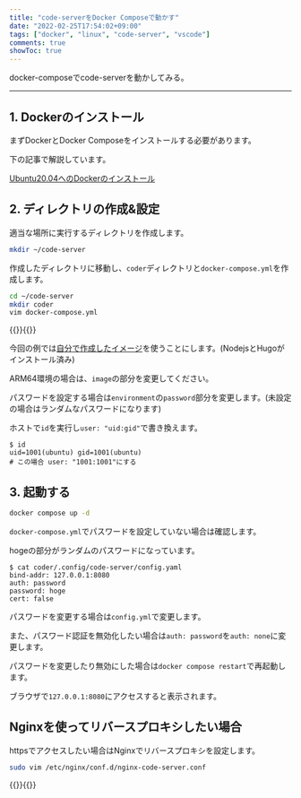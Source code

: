 ```yaml
---
title: "code-serverをDocker Composeで動かす"
date: "2022-02-25T17:54:02+09:00"
tags: ["docker", "linux", "code-server", "vscode"]
comments: true
showToc: true
---
```

docker-composeでcode-serverを動かしてみる。

---

## 1. Dockerのインストール

まずDockerとDocker Composeをインストールする必要があります。

下の記事で解説しています。

[Ubuntu20.04へのDockerのインストール](https://0sn.net/posts/20210731/docker-install/)

## 2. ディレクトリの作成&設定

適当な場所に実行するディレクトリを作成します。

```bash
mkdir ~/code-server
```

作成したディレクトリに移動し、`coder`ディレクトリと`docker-compose.yml`を作成します。

```bash
cd ~/code-server
mkdir coder
vim docker-compose.yml
```

{{<rawhtml>}}<script src="https://gist.github.com/minetaro12/cf0ee2223d891fbc001ae6b3440cf8d0.js?file=docker-compose.yml"></script>{{</rawhtml>}}

今回の例では[自分で作成したイメージ](https://github.com/minetaro12/deploy-code-server)を使うことにします。(NodejsとHugoがインストール済み)

ARM64環境の場合は、`image`の部分を変更してください。

パスワードを設定する場合は`environment`の`password`部分を変更します。(未設定の場合はランダムなパスワードになります)

ホストで`id`を実行し`user: "uid:gid"`で書き換えます。

```
$ id
uid=1001(ubuntu) gid=1001(ubuntu)
# この場合 user: "1001:1001"にする
```

## 3. 起動する

```bash
docker compose up -d
```

`docker-compose.yml`でパスワードを設定していない場合は確認します。

hogeの部分がランダムのパスワードになっています。

```
$ cat coder/.config/code-server/config.yaml
bind-addr: 127.0.0.1:8080
auth: password
password: hoge
cert: false
```

パスワードを変更する場合は`config.yml`で変更します。

また、パスワード認証を無効化したい場合は`auth: password`を`auth: none`に変更します。

パスワードを変更したり無効にした場合は`docker compose restart`で再起動します。

ブラウザで`127.0.0.1:8080`にアクセスすると表示されます。

## Nginxを使ってリバースプロキシしたい場合

httpsでアクセスしたい場合はNginxでリバースプロキシを設定します。

```bash
sudo vim /etc/nginx/conf.d/nginx-code-server.conf
```

{{<rawhtml>}}<script src="https://gist.github.com/minetaro12/cf0ee2223d891fbc001ae6b3440cf8d0.js?file=nginx-code-server.conf"></script>{{</rawhtml>}}